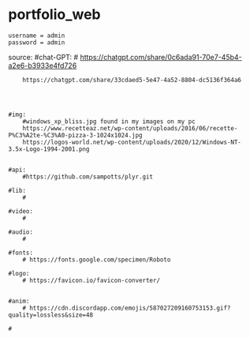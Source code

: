 # portfolio_web
    username = admin
    password = admin

source:
    #chat-GPT:
        #
        https://chatgpt.com/share/0c6ada91-70e7-45b4-a2e6-b3933e4fd726

        https://chatgpt.com/share/33cdaed5-5e47-4a52-8804-dc5136f364a6




    #img:
        #windows_xp_bliss.jpg found in my images on my pc
        https://www.recetteaz.net/wp-content/uploads/2016/06/recette-P%C3%A2te-%C3%A0-pizza-3-1024x1024.jpg
        https://logos-world.net/wp-content/uploads/2020/12/Windows-NT-3.5x-Logo-1994-2001.png


    #api:
        #https://github.com/sampotts/plyr.git

    #lib:
        #
    
    #video:
        #

    #audio:
        #

    #fonts:
        # https://fonts.google.com/specimen/Roboto

    #logo:
        # https://favicon.io/favicon-converter/


    #anim:
        # https://cdn.discordapp.com/emojis/587027209160753153.gif?quality=lossless&size=48 

    #
 
